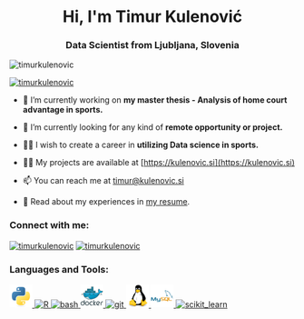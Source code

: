 <h1 align="center">Hi, I'm Timur Kulenović</h1>
<h3 align="center">Data Scientist from Ljubljana, Slovenia</h3>

<p align="left"> <img src="https://komarev.com/ghpvc/?username=timurkulenovic&label=Profile%20views&color=0e75b6&style=flat" alt="timurkulenovic" /> </p>

<p align="left"> <a href="https://twitter.com/timurkulenovic" target="blank"><img src="https://img.shields.io/twitter/follow/timurkulenovic?logo=twitter&style=for-the-badge" alt="timurkulenovic" /></a> </p>

- 🔭 I’m currently working on **my master thesis - Analysis of home court advantage in sports.**

- 🌱 I’m currently looking for any kind of **remote opportunity or project.**

- 👨‍💻 I wish to create a career in **utilizing Data science in sports.**

- 👨‍💻 My projects are available at [https://kulenovic.si](https://kulenovic.si)

- 📫 You can reach me at [timur@kulenovic.si](mailto:timur@kulenovic.si)

- 📄 Read about my experiences in [my resume](https://kulenovic.si/cv/).

<h3 align="left">Connect with me:</h3>
<p align="left">
<a href="https://twitter.com/timurkulenovic" target="blank"><img align="center" src="https://raw.githubusercontent.com/rahuldkjain/github-profile-readme-generator/master/src/images/icons/Social/twitter.svg" alt="timurkulenovic" height="30" width="40" /></a>
<a href="https://linkedin.com/in/timurkulenovic" target="blank"><img align="center" src="https://raw.githubusercontent.com/rahuldkjain/github-profile-readme-generator/master/src/images/icons/Social/linked-in-alt.svg" alt="timurkulenovic" height="30" width="40" /></a>
</p>

<h3 align="left">Languages and Tools:</h3>
<p align="left"> <a href="https://www.python.org" target="_blank" rel="noreferrer"> <img src="https://raw.githubusercontent.com/devicons/devicon/master/icons/python/python-original.svg" alt="python" width="40" height="40"/> </a> <a href="https://www.r-project.org/" target="_blank" rel="noreferrer"> <img src="https://www.r-project.org/Rlogo.png" alt="R" width="40" height="40"/> <a href="https://www.gnu.org/software/bash/" target="_blank" rel="noreferrer"> <img src="https://www.vectorlogo.zone/logos/gnu_bash/gnu_bash-icon.svg" alt="bash" width="40" height="40"/> </a> <a href="https://www.docker.com/" target="_blank" rel="noreferrer"> <img src="https://raw.githubusercontent.com/devicons/devicon/master/icons/docker/docker-original-wordmark.svg" alt="docker" width="40" height="40"/> </a> <a href="https://git-scm.com/" target="_blank" rel="noreferrer"> <img src="https://www.vectorlogo.zone/logos/git-scm/git-scm-icon.svg" alt="git" width="40" height="40"/> </a> <a href="https://www.linux.org/" target="_blank" rel="noreferrer"> <img src="https://raw.githubusercontent.com/devicons/devicon/master/icons/linux/linux-original.svg" alt="linux" width="40" height="40"/> </a> <a href="https://www.mysql.com/" target="_blank" rel="noreferrer"> <img src="https://raw.githubusercontent.com/devicons/devicon/master/icons/mysql/mysql-original-wordmark.svg" alt="mysql" width="40" height="40"/> </a> <a href="https://scikit-learn.org/" target="_blank" rel="noreferrer"> <img src="https://upload.wikimedia.org/wikipedia/commons/0/05/Scikit_learn_logo_small.svg" alt="scikit_learn" width="40" height="40"/> </a> </p>

